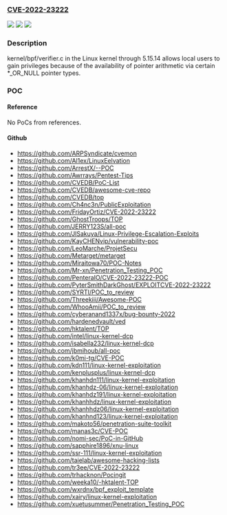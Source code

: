 ### [CVE-2022-23222](https://cve.mitre.org/cgi-bin/cvename.cgi?name=CVE-2022-23222)
![](https://img.shields.io/static/v1?label=Product&message=n%2Fa&color=blue)
![](https://img.shields.io/static/v1?label=Version&message=n%2Fa&color=blue)
![](https://img.shields.io/static/v1?label=Vulnerability&message=n%2Fa&color=brighgreen)

### Description

kernel/bpf/verifier.c in the Linux kernel through 5.15.14 allows local users to gain privileges because of the availability of pointer arithmetic via certain *_OR_NULL pointer types.

### POC

#### Reference
No PoCs from references.

#### Github
- https://github.com/ARPSyndicate/cvemon
- https://github.com/Al1ex/LinuxEelvation
- https://github.com/ArrestX/--POC
- https://github.com/Awrrays/Pentest-Tips
- https://github.com/CVEDB/PoC-List
- https://github.com/CVEDB/awesome-cve-repo
- https://github.com/CVEDB/top
- https://github.com/Ch4nc3n/PublicExploitation
- https://github.com/FridayOrtiz/CVE-2022-23222
- https://github.com/GhostTroops/TOP
- https://github.com/JERRY123S/all-poc
- https://github.com/JlSakuya/Linux-Privilege-Escalation-Exploits
- https://github.com/KayCHENvip/vulnerability-poc
- https://github.com/LeoMarche/ProjetSecu
- https://github.com/Metarget/metarget
- https://github.com/Miraitowa70/POC-Notes
- https://github.com/Mr-xn/Penetration_Testing_POC
- https://github.com/PenteraIO/CVE-2022-23222-POC
- https://github.com/PyterSmithDarkGhost/EXPLOITCVE-2022-23222
- https://github.com/SYRTI/POC_to_review
- https://github.com/Threekiii/Awesome-POC
- https://github.com/WhooAmii/POC_to_review
- https://github.com/cyberanand1337x/bug-bounty-2022
- https://github.com/hardenedvault/ved
- https://github.com/hktalent/TOP
- https://github.com/intel/linux-kernel-dcp
- https://github.com/isabella232/linux-kernel-dcp
- https://github.com/jbmihoub/all-poc
- https://github.com/k0mi-tg/CVE-POC
- https://github.com/kdn111/linux-kernel-exploitation
- https://github.com/kenplusplus/linux-kernel-dcp
- https://github.com/khanhdn111/linux-kernel-exploitation
- https://github.com/khanhdz-06/linux-kernel-exploitation
- https://github.com/khanhdz191/linux-kernel-exploitation
- https://github.com/khanhhdz/linux-kernel-exploitation
- https://github.com/khanhhdz06/linux-kernel-exploitation
- https://github.com/khanhnd123/linux-kernel-exploitation
- https://github.com/makoto56/penetration-suite-toolkit
- https://github.com/manas3c/CVE-POC
- https://github.com/nomi-sec/PoC-in-GitHub
- https://github.com/sapphire1896/xnu-linux
- https://github.com/ssr-111/linux-kernel-exploitation
- https://github.com/taielab/awesome-hacking-lists
- https://github.com/tr3ee/CVE-2022-23222
- https://github.com/trhacknon/Pocingit
- https://github.com/weeka10/-hktalent-TOP
- https://github.com/wxrdnx/bpf_exploit_template
- https://github.com/xairy/linux-kernel-exploitation
- https://github.com/xuetusummer/Penetration_Testing_POC

